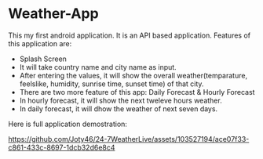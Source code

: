 # Weather-App
This my first android application. It is an API based application. Features of this application are:
* Splash Screen
* It will take country name and city name as input.
* After entering the values, it will show the overall weather(temparature, feelslike, humidity, sunrise time, sunset time) of that city.
* There are two more feature of this app: Daily Forecast & Hourly Forecast
* In hourly forecast, it will show the next tweleve hours weather.
* In daily forecast, it will dhow the weather of next seven days.



Here is full application demostration:



https://github.com/Joty46/24-7WeatherLive/assets/103527194/ace07f33-c861-433c-8697-1dcb32d6e8c4

